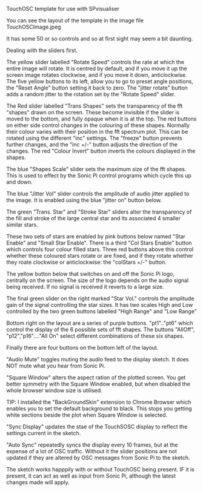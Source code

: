 TouchOSC template for use with SPvisualiser

You can see the layout of the template in the image file TouchOSCImage.jpeg

It has some 50 or so controls and so at first sight may seem a bit daunting.

Dealing with the sliders first.

The yellow slider labelled "Rotate Speed" controls the rate at which the entire image will rotate. It is centred by default, and if you move it up the screen image rotates clockwise, and if you move it down, anticlockwise.
The five yellow buttons to its left, allow you to go to preset angle positions, the "Reset Angle" button setting it back to zero.
The "jitter rotate" button adds a random jitter to the rotation set by the "Rotate Speed" slider.

The Red slider labelled "Trans Shapes" sets the transparency of the fft "shapes" drawn on the screen. These become invisible if the slider is moved to the bottom, and fully opaque when it is at the top.
The red buttons on either side control changes in the colouring of these shapes. Normally their colour varies with their position in the fft spectrum plot. This can be rotated using the different "inc" settings. The "freeze" button prevents further changes, and the "inc +/-" button adjusts the direction of the changes.
The red "Colour Invert" button inverts the colours displayed in the shapes.

The blue "Shapes Scale" slider sets the maximum size of the fft shapes. This is used to effect by the Sonic Pi control programs which cycle this up and down.

The blue "Jitter Vol" slider controls the amplitude of audio jitter applied to the image. It is enabled using the blue "jitter on" button below.

The green "Trans. Star" and "Stroke Star" sliders alter the transparency of the fill and stroke of the large central star and its associated 4 smaller similar stars.

These two sets of stars are enabled by pink buttons below named "Star Enable" and "Small Star Enable". There is a third "Col Stars Enable" button which controls four colour filled stars. Three red buttons above this control whether these coloured stars rotate or are fixed, and if they rotate whether they roate clockwise or anticlockwise: the "colStars +/-" button.

The yellow button below that switches on and off the Sonic Pi logo, centrally on the screen. The size of the logo depends on the audio signal being received. If no signal is received it reverts to a large size.

The final green slider on the right marked "Star Vol." controls the amplitude gain of the signal controlling the star sizes. It has two scales High and Low controlled by the two green buttons labelled "High Range" and "Low Range"

Bottom right on the layout are a series of purple buttons. "pt1".."pt6" which control the display of the 6 possible sets of fft shapes.
The buttons "AllOff", "p12","p16"...."All On" select different combinations of these six shapes.

Finally there are four buttons on the bottom left of the layout.

"Audio Mute" toggles muting the audio feed to the display sketch. It does NOT mute what you hear from Sonic Pi.

"Square Window" alters the aspect ration of the plotted screen. You get better symmetry with the Square Window enabled, but when disabled the whole browser window size is utilised.

TIP: I installed the "BackGroundSkin" extension to Chrome Browser which enables you to set the default background to black. This stops you getting white sections beside the plot when Square Window is selected.

"Sync Display" updates the stae of the TouchSOSC display to reflect the settings current in the sketch.

"Auto Sync" repeatedly syncs the display every 10 frames, but at the expense of a lot of OSC traffic. Without it the slider positions are not updated if they are altered by OSC messages from Sonic Pi to the sketch.

The sketch works happpily with or without TouchOSC being present. IF it is present, it can act as well as input from Sonic Pi, although the latest changes made will apply.
